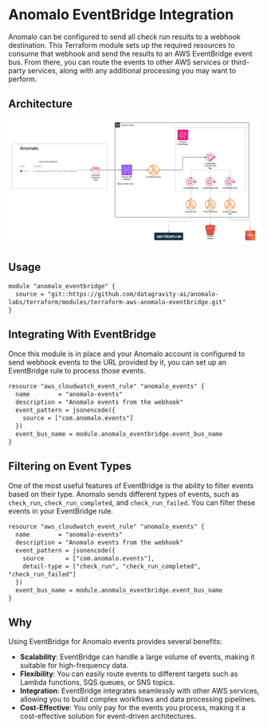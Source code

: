 # Anomalo EventBridge Integration

Anomalo can be configured to send all check run results to a webhook destination. This Terraform module sets up the required resources to consume that webhook and send the results to an AWS EventBridge event bus. From there, you can route the events to other AWS services or third-party services, along with any additional processing you may want to perform.

## Architecture
![Anomalo EventBridge Architecture](img/Eventbridge-arch.png)



## Usage

```hcl
module "anomalo_eventbridge" {
  source = "git::https://github.com/datagravity-ai/anomalo-labs/terraform/modules/terraform-aws-anomalo-eventbridge.git"
}
```

## Integrating With EventBridge

Once this module is in place and your Anomalo account is configured to send webhook events to the URL provided by it, you can set up an EventBridge rule to process those events.

```hcl
resource "aws_cloudwatch_event_rule" "anomalo_events" {
  name        = "anomalo-events"
  description = "Anomalo events from the webhook"
  event_pattern = jsonencode({
    source = ["com.anomalo.events"]
  })
  event_bus_name = module.anomalo_eventbridge.event_bus_name
}
```

## Filtering on Event Types

One of the most useful features of EventBridge is the ability to filter events based on their type. Anomalo sends different types of events, such as `check_run`, `check_run_completed`, and `check_run_failed`. You can filter these events in your EventBridge rule.

```hcl
resource "aws_cloudwatch_event_rule" "anomalo_events" {
  name        = "anomalo-events"
  description = "Anomalo events from the webhook"
  event_pattern = jsonencode({
    source      = ["com.anomalo.events"],
    detail-type = ["check_run", "check_run_completed", "check_run_failed"]
  })
  event_bus_name = module.anomalo_eventbridge.event_bus_name
}
```

## Why

Using EventBridge for Anomalo events provides several benefits:

- **Scalability**: EventBridge can handle a large volume of events, making it suitable for high-frequency data.
- **Flexibility**: You can easily route events to different targets such as Lambda functions, SQS queues, or SNS topics.
- **Integration**: EventBridge integrates seamlessly with other AWS services, allowing you to build complex workflows and data processing pipelines.
- **Cost-Effective**: You only pay for the events you process, making it a cost-effective solution for event-driven architectures.


